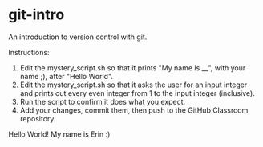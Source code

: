 # git-intro
An introduction to version control with git.

Instructions:
1. Edit the mystery_script.sh so that it prints "My name is __", with your name ;), after "Hello World". 
2. Edit the mystery_script.sh so that it asks the user for an input integer and prints out every even integer from 1 to the input integer (inclusive).
3. Run the script to confirm it does what you expect.
4. Add your changes, commit them, then push to the GitHub Classroom repository.

Hello World!
My name is Erin :)

